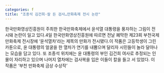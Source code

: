 ```yaml
---
categories: f
title: "조종석 김건희·칼 든 검사…만화축제 전시 논란"
---
```

한국만화영상진흥원이 주최한 한국만화축제에서 윤석열 대통령을 풍자하는 그림이 전시돼 논란이 일고 있다.4일 한국만화영상진흥원에 따르면 전날 폐막한 제23회 부천국제만화축제 전시장에 ‘윤석열차’라는 제목의 만화가 전시됐다.이 작품은 고등학생이 그린 카툰으로, 윤 대통령의 얼굴을 한 열차가 연기를 내뿜으며 달리자 시민들이 놀라 달아나는 모습을 담고 있다. 또 조종석 위치에는 윤 대통령의 부인 김건희 여사로 추정되는 인물이 자리하고 있으며 나머지 열차에는 검사복을 입은 이들이 칼을 들고 서 있었다. 이 작품은 ‘부천 만화축제 금상 수상작’
